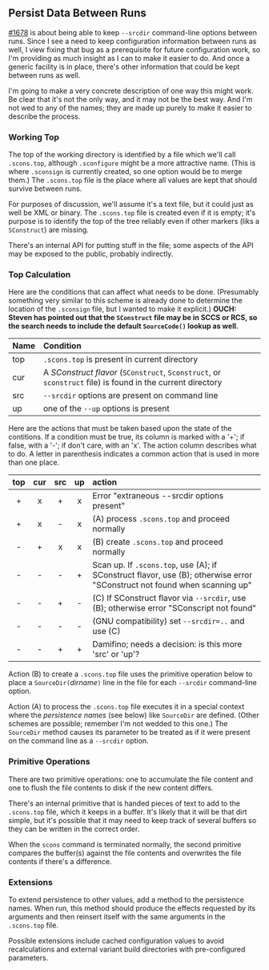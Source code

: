 
## Persist Data Between Runs

[#1678](/SCons/scons/issues/1678) is about being able to keep `--srcdir` command-line options between runs.  Since I see a need to keep configuration information between runs as well, I view fixing that bug as a prerequisite for future configuration work, so I'm providing as much insight as I can to make it easier to do.  And once a generic facility is in place, there's other information that could be kept between runs as well. 

I'm going to make a very concrete description of one way this might work.  Be clear that it's not the only way, and it may not be the best way.  And I'm not wed to any of the names; they are made up purely to make it easier to describe the process. 


### Working Top

The top of the working directory is identified by a file which we'll call `.scons.top`, although `.sconfigure` might be a more attractive name.  (This is where `.sconsign` is currently created, so one option would be to merge them.)  The `.scons.top` file is the place where all values are kept that should survive between runs. 

For purposes of discussion, we'll assume it's a text file, but it could just as well be XML or binary.  The `.scons.top` file is created even if it is empty; it's purpose is to identify the top of the tree reliably even if other markers (liks a `SConstruct`) are missing. 

There's an internal API for putting stuff in the file; some aspects of the API may be exposed to the public, probably indirectly. 


### Top Calculation

Here are the conditions that can affect what needs to be done.  (Presumably something very similar to this scheme is already done to determine the location of the `.sconsign` file, but I wanted to make it explicit.)  **OUCH: Steven has pointed out that the `SConstruct` file may be in SCCS or RCS, so the search needs to include the default `SourceCode()` lookup as well.** 

Name | Condition
:---|:------
top | `.scons.top` is present in current directory
cur | A _SConstruct flavor_ (`SConstruct`, `Sconstruct`, or `sconstruct` file) is found in the current directory
src | `--srcdir` options are present on command line
up | one of the `--up` options is present


Here are the actions that must be taken based upon the state of the contitions.  If a condition must be true, its column is marked with a '+'; if false, with a '-'; if don't care, with an 'x'.  The action column describes what to do.  A letter in parenthesis indicates a common action that is used in more than one place. 

| top | cur | src | up | action
| :---: | :---: | :---: | :---: | :---
| + | x | + | x | Error "extraneous --srcdir options present"
| + | x | - | x | (A) process `.scons.top` and proceed normally
| - | + | x | x | (B) create `.scons.top` and proceed normally
| - | - | - | + | Scan up. If `.scons.top`, use (A); if SConstruct flavor, use (B); otherwise error "SConstruct not found when scanning up"
| - | - | + | - | (C) If SConstruct flavor via `--srcdir`, use (B); otherwise error "SConscript not found"
| - | - | - | - | (GNU compatibility) set `--srcdir=..` and use (C)
| - | - | + | + | Damifino; needs a decision: is this more 'src' or 'up'?


Action (B) to create a `.scons.top` file uses the primitive operation below to place a `SourceDir(`_dirname_`)` line in the file for each `--srcdir` command-line option. 

Action (A) to process the `.scons.top` file executes it in a special context where the _persistence names_ (see below) like `SourceDir` are defined.  (Other schemes are possible; remember I'm not wedded to this one.)  The `SourceDir` method causes its parameter to be treated as if it were present on the command line as a `--srcdir` option. 


### Primitive Operations

There are two primitive operations: one to accumulate the file content and one to flush the file contents to disk if the new content differs. 

There's an internal primitive that is handed pieces of text to add to the `.scons.top` file, which it keeps in a buffer.  It's likely that it will be that dirt simple, but it's possible that it may need to keep track of several buffers so they can be written in the correct order. 

When the `scons` command is terminated normally, the second primitive compares the buffer(s) against the file contents and overwrites the file contents if there's a difference. 


### Extensions

To extend persistence to other values, add a method to the persistence names.  When run, this method should produce the effects requested by its arguments and then reinsert itself with the same arguments in the `.scons.top` file. 

Possible extensions include cached configuration values to avoid recalculations and external variant build directories with pre-configured parameters. 
